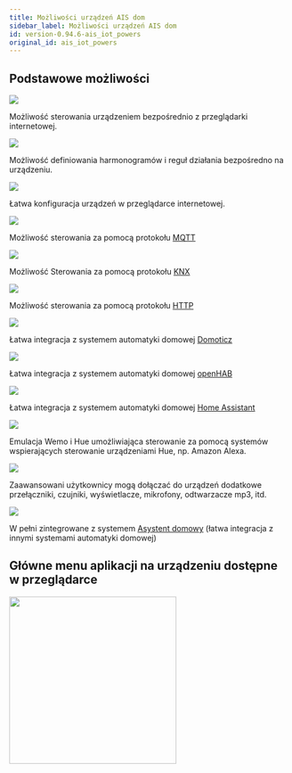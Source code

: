 ```yaml
---
title: Możliwości urządzeń AIS dom
sidebar_label: Możliwości urządzeń AIS dom
id: version-0.94.6-ais_iot_powers
original_id: ais_iot_powers
---
```


## Podstawowe możliwości
<div class="gridBlock">
  <div class="blockElement alignCenter imageAlignTop threeByGridBlock">
    <div class="blockImage"><img src="/AIS-docs/img/en/icons/browser_click.svg"></img></div>
    <div class="blockContent"><div><span><p>Możliwość sterowania urządzeniem bezpośrednio z przeglądarki internetowej.
    </p></span></div></div>
  </div>
  <div class="blockElement alignCenter imageAlignTop threeByGridBlock">
    <div class="blockImage"><img src="/AIS-docs/img/en/icons/stopwatch.svg"></img></div>
    <div class="blockContent"><div><span><p>Możliwość definiowania harmonogramów i reguł działania bezpośredno na urządzeniu.</p></span></div></div>
  </div>
  <div class="blockElement alignCenter imageAlignTop threeByGridBlock">
    <div class="blockImage"><img src="/AIS-docs/img/en/icons/browser_conf.svg"></img></div>
    <div class="blockContent"><div><span><p>Łatwa konfiguracja urządzeń w przeglądarce internetowej.</p></span></div></div>
  </div>
  <div class="blockElement alignCenter imageAlignTop threeByGridBlock">
    <div class="blockImage"><img src="/AIS-docs/img/en/icons/mqtticon.svg"></img></div>
    <div class="blockContent"><div><span><p>Możliwość sterowania za pomocą protokołu <a href="https://pl.wikipedia.org/wiki/MQTT" target="_blank">MQTT</a></p></span></div></div>
  </div>
  <div class="blockElement alignCenter imageAlignTop threeByGridBlock">
    <div class="blockImage"><img src="/AIS-docs/img/en/icons/KNX_logo.svg"></img></div>
    <div class="blockContent"><div><span><p>Możliwość Sterowania za pomocą protokołu <a href="https://pl.wikipedia.org/wiki/KNX " target="_blank">KNX</a></p></span></div></div>
  </div>
  <div class="blockElement alignCenter imageAlignTop threeByGridBlock">
    <div class="blockImage"><img src="/AIS-docs/img/en/icons/remote-api.png""></img></div>
    <div class="blockContent"><div><span><p>Możliwość sterowania za pomocą protokołu <a href="https://pl.wikipedia.org/wiki/GET_(metoda)" target="_blank">HTTP</a></p></span></div></div>
  </div>
  <div class="blockElement alignCenter imageAlignTop threeByGridBlock">
    <div class="blockImage"><img src="/AIS-docs/img/en/icons/DomoticzLogo.png"></img></div>
    <div class="blockContent"><div><span><p>Łatwa integracja z systemem automatyki domowej <a href="http://www.domoticz.com/" target="_blank">Domoticz</a></p></span></div></div>
  </div>
  <div class="blockElement alignCenter imageAlignTop threeByGridBlock">
    <div class="blockImage"><img src="/AIS-docs/img/en/icons/openhub.png"></img></div>
    <div class="blockContent"><div><span><p>Łatwa integracja z systemem automatyki domowej <a href="https://www.openhab.org/" target="_blank">openHAB</a></p></span></div></div>
  </div>
  <div class="blockElement alignCenter imageAlignTop threeByGridBlock">
    <div class="blockImage"><img src="/AIS-docs/img/en/icons/homeassistant.png"></img></div>
    <div class="blockContent"><div><span><p>Łatwa integracja z systemem automatyki domowej <a href="https://www.home-assistant.io/" target="_blank">Home Assistant</a></p></span></div></div>
  </div>
  <div class="blockElement alignCenter imageAlignTop threeByGridBlock">
    <div class="blockImage"><img src="/AIS-docs/img/en/icons/voice-assistant-alexa.svg"></img></div>
    <div class="blockContent"><div><span><p>Emulacja Wemo i Hue umożliwiająca sterowanie za pomocą systemów wspierających sterowanie urządzeniami Hue, np. Amazon Alexa.</p></span></div></div>
  </div>
  <div class="blockElement alignCenter imageAlignTop threeByGridBlock">
    <div class="blockImage"><img src="/AIS-docs/img/en/icons/motion-sensor.svg"></img></div>
    <div class="blockContent"><div><span><p>Zaawansowani użytkownicy mogą dołączać do urządzeń dodatkowe przełączniki, czujniki, wyświetlacze, mikrofony, odtwarzacze mp3, itd.</p></span></div></div>
  </div>
  <div class="blockElement alignCenter imageAlignTop threeByGridBlock">
    <div class="blockImage"><img src="/AIS-docs/img/en/icons/logo-responsive.svg"></div>
    <div class="blockContent"><div><span><p>W pełni zintegrowane z systemem <a href="/AIS-docs/docs/en/ais_iot_add_to_gate.html">Asystent domowy</a> (łatwa integracja z innymi systemami automatyki domowej)</p></span></div></div>
  </div>
</div>


## Główne menu aplikacji na urządzeniu dostępne w przeglądarce

<img src="/AIS-docs/img/en/iot/iot_switch_app.png" width="300" align="center"> </img>
